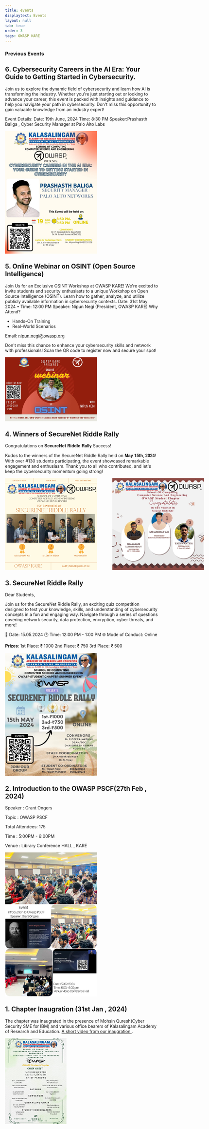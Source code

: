 ```yaml
---
title: events
displaytext: Events
layout: null
tab: true
order: 3
tags: OWASP KARE
---
```


### Previous Events 

## 6. Cybersecurity Careers in the AI Era: Your Guide to Getting Started in Cybersecurity.
  
  


Join us to explore the dynamic field of cybersecurity and learn how AI is transforming the industry. Whether you're just starting out or looking to advance your career, this event is packed with insights and guidance to help you navigate your path in cybersecurity. Don't miss this opportunity to gain valuable knowledge from an industry expert!



Event Details:
 Date: 19th June, 2024 Time: 8:30 PM
 Speaker:Prashasth Baliga , Cyber Security Manager at Palo Alto Labs


<div style="display: flex; justify-content: space-between;">
  <img src="./assets/images/prashasthbaliga.jpg" style="width: 60%; margin-right: 10%;">
</div>

## 5. Online Webinar on OSINT (Open Source Intelligence)
  
Join Us for an Exclusive OSINT Workshop at OWASP KARE!
We're excited to invite students and security enthusiasts to a unique Workshop on Open Source Intelligence (OSINT).
Learn how to gather, analyze, and utilize publicly available information in cybersecurity contexts.
Date: 31st May 2024
• Time: 12:00 PM
Speaker: Nipun Negi (President, OWASP KARE)
 Why Attend?
  * Hands-On Training
  * Real-World Scenarios
 
Email: nipun.negi@owasp.org

Don't miss this chance to enhance your cybersecurity skills and network with professionals! Scan the QR code to register now and secure your spot!


<div style="display: flex; justify-content: space-between;">
  <img src="./assets/images/osintworkshop.jpg" style="width: 60%; margin-right: 10%;">
</div>




## 4. Winners of SecureNet Riddle Rally 
  
  
Congratulations on 𝐒𝐞𝐜𝐮𝐫𝐞𝐍𝐞𝐭 𝐑𝐢𝐝𝐝𝐥𝐞 𝐑𝐚𝐥𝐥𝐲 Success!

Kudos to the winners of the SecureNet Riddle Rally held on 𝐌𝐚𝐲 𝟏𝟓𝐭𝐡, 𝟐𝟎𝟐𝟒! With over #130 students participating, the event showcased remarkable engagement and enthusiasm. Thank you to all who contributed, and let's keep the cybersecurity momentum going strong!


<div style="display: flex; justify-content: space-between;">
  <img src="./assets/images/winners_riddle_rally.png" style="width: 60%; margin-right: 10%;">
  <img src="./assets/images/winnerssecurenet.jpg" style="width: 60%; margin-right: 10%;">
  
</div>



## 3. SecureNet Riddle Rally 
  
  
  Dear Students,

Join us for the SecureNet Riddle Rally, an exciting quiz competition designed to test your knowledge, skills, and understanding of cybersecurity concepts in a fun and engaging way. Navigate through a series of questions covering network security, data protection, encryption, cyber threats, and more!

📅 Date: 15.05.2024
🕛 Time: 12:00 PM - 1:00 PM
🌐 Mode of Conduct: Online

𝐏𝐫𝐢𝐳𝐞𝐬:
 1st Place: ₹ 1000 
 2nd Place: ₹ 750 
 3rd Place: ₹ 500


<div style="display: flex; justify-content: space-between;">
  <img src="./assets/images/SecurenetRiddlerally.jpg" style="width: 60%; margin-right: 10%;">
</div>


## 2. Introduction to the OWASP PSCF(27th Feb , 2024) 
  Speaker : Grant Ongers
  
  Topic : OWASP PSCF
  
  Total Attendees: 175
  
  Time : 5:00PM - 6:00PM
  
  Venue : Library Conference HALL , KARE


<div style="display: flex; justify-content: space-between;">
  <img src="./assets/images/Event01.jpeg" style="width: 60%; margin-right: 10%;">
</div>
<div style="display: flex; justify-content: space-between;">
  <img src="./assets/images/OWASPPSCF.jpg" style="width: 60%; margin-right: 10%;">
</div>




## 1. Chapter Inaugration (31st Jan , 2024) 
The chapter was inaugrated in the presence of Mohsin Quresh(Cyber Security SME for IBM) and various office bearers of Kalasalingam Academy of Research and Education. [A short video from our inaugration
](https://www.linkedin.com/feed/update/urn:li:activity:7160658288185909249).
<div style="display: flex; justify-content: space-between;">
  <img src="./assets/images/inaugratiom.jpeg" style="width: 40%; margin-right: 10%;">
</div>




